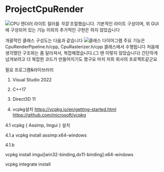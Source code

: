 # ProjectCpuRender

![CPU 렌더러](https://github.com/cakememakeme/ProjectCpuRender/assets/73391410/52c763f8-e754-4c39-bde1-a86f3487d3c7)
라이트 컬러를 *직접* 조절했습니다. 기본적인 라이트 구성이며, 위 GUI에 구성되어 있는 기능 이외의 추가적인 구현은 하지 않았습니다

개괄적인 클래스 구성도는 다음과 같습니다
![클래스 다이어그램](https://github.com/cakememakeme/ProjectCpuRender/assets/73391410/ed219aa8-ef3d-436d-a30c-cc0d993fb919)
주요 기능은 CpuRenderPipeline.h/cpp, CpuRasterizer.h/cpp 클래스에서 수행됩니다
처음에 생각했던 구조와는 좀 달라져서, 복잡해졌습니다.(그 땐 이렇지 않았습니다)
간단하게 넘겨보려고 더 복잡한 코드가 만들어지기도 했구요
마치 저희 회사의 프로젝트같군요

필요 프로그램&라이브러리
1. Visual Studio 2022

2. C++17

3. Direct3D 11

4. vcpkg설치
https://vcpkg.io/en/getting-started.html
https://github.com/microsoft/vcpkg

4.1
vcpkg { Assimp, Imgui } 설치
      
4.1.a
vcpkg install assimp:x64-windows

4.1.b

vcpkg install imgui[win32-binding,dx11-binding]:x64-windows

vcpkg integrate install
